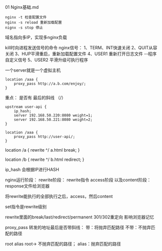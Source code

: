01 Nginx基础.md

```shell
nginx -t 检查配置文件
nginx -s reload 重新加载配置
nignx -s stop 停止
```

域名指向多IP，实现多nginx负载

kill时向进程发送信号的命令
nginx信号：
1、TERM、INT快速关闭
2、QUIT从容关闭
3、HUP平滑重启，重新加载配置文件
4、USER1 重新打开日志文件 --程序自定义信号
5、USER2 平滑升级可执行程序


一个server就是一个虚拟主机


```shell
location /aaa {
    proxy_pass http://a.b.com/enjoy/;
}
```

重点： 是否有 最后的斜线 （/）




```shell
upstream user-api {
    ip_hash;
    server 192.168.50.220:8080 weight=1;
    server 192.168.50.221:8080 weight=2;
}

location /aaa {
    proxy_pass http://user-api/;
}
```


location /a {
    rewrite ^/ a.html break;
}


location /b {
    rewrite ^/ b.html redirect;
}

ip_hash 会根据IP进行HASH


nginx运行阶段：
rewrite阶段： rewrite指令
access阶段
以及content阶段： response文件给浏览器


将rewrite能执行的全部执行之后，access，然后content

set指令是rewrite级别

rewrite里面的break/last/redirect/permanent
301/302重定向  影响浏览器记忆




proxy_pass
转发的地址最后是否带斜线： 带：将抛弃匹配路径  不带：不抛弃匹配的路径

root alias
root-> 不抛弃匹配的路径； alias：抛弃匹配的路径


